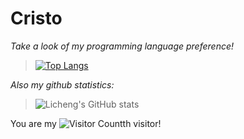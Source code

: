 # Cristo

*Take a look of my programming language preference!*
> [![Top Langs](https://github-readme-stats.vercel.app/api/top-langs/?username=De-Cristo&count_private=true&show_icons=true&theme=radical&locale=cn)](https://github.com/Christmas/github-readme-stats)

*Also my github statistics:*
> ![Licheng's GitHub stats](https://github-readme-stats.vercel.app/api?username=De-Cristo&count_private=true&show_icons=true&theme=radical&locale=cn)

You are my ![Visitor Count](https://profile-counter.glitch.me/De-Cristo/count.svg)th visitor!
